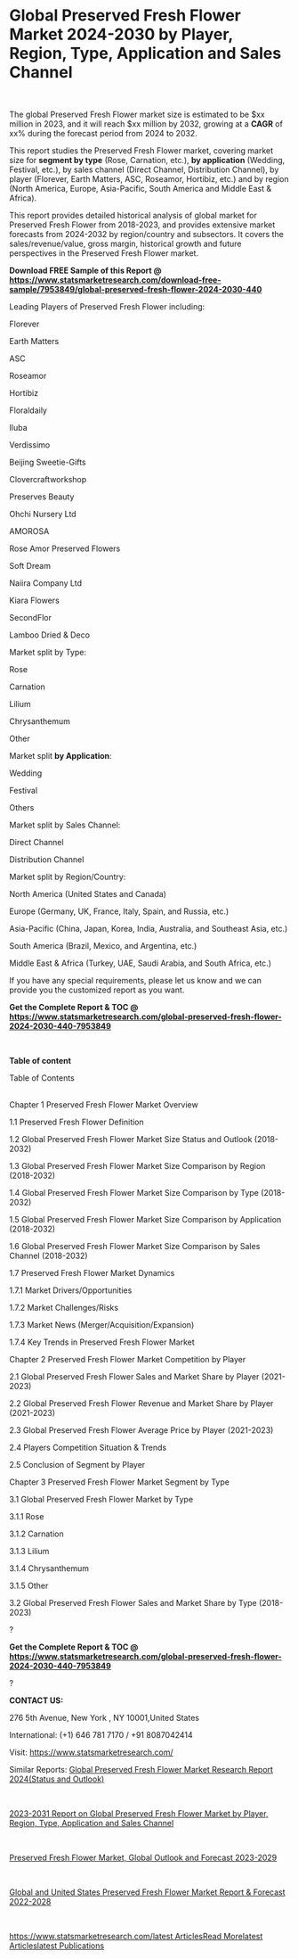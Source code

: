 <h1>Global Preserved Fresh Flower Market 2024-2030 by Player, Region, Type, Application and Sales Channel</h1><br/><p>The global Preserved Fresh Flower market size is estimated to be $xx million in 2023, and it will reach $xx million by 2032, growing at a <strong>CAGR</strong> of xx% during the forecast period from 2024 to 2032.</p>
 
 
 
 <p>This report studies the Preserved Fresh Flower market, covering market size for <strong>segment by type</strong> (Rose, Carnation, etc.), <strong>by application</strong> (Wedding, Festival, etc.), by sales channel (Direct Channel, Distribution Channel), by player (Florever, Earth Matters, ASC, Roseamor, Hortibiz, etc.) and by region (North America, Europe, Asia-Pacific, South America and Middle East & Africa).</p>
 
 
 
 <p>This report provides detailed historical analysis of global market for Preserved Fresh Flower from 2018-2023, and provides extensive market forecasts from 2024-2032 by region/country and subsectors. It covers the sales/revenue/value, gross margin, historical growth and future perspectives in the Preserved Fresh Flower market.</p>
 
 
 
 <p><strong>Download FREE Sample of this Report @ <a href="https://www.statsmarketresearch.com/download-free-sample/7953849/global-preserved-fresh-flower-2024-2030-440">https://www.statsmarketresearch.com/download-free-sample/7953849/global-preserved-fresh-flower-2024-2030-440</a></strong></p>
 
 
 
 <p>Leading Players of Preserved Fresh Flower including:</p>
 
 
 
 <p>Florever</p>
 
 
 
 <p>Earth Matters</p>
 
 
 
 <p>ASC</p>
 
 
 
 <p>Roseamor</p>
 
 
 
 <p>Hortibiz</p>
 
 
 
 <p>Floraldaily</p>
 
 
 
 <p>Iluba</p>
 
 
 
 <p>Verdissimo</p>
 
 
 
 <p>Beijing Sweetie-Gifts</p>
 
 
 
 <p>Clovercraftworkshop</p>
 
 
 
 <p>Preserves Beauty</p>
 
 
 
 <p>Ohchi Nursery Ltd</p>
 
 
 
 <p>AMOROSA</p>
 
 
 
 <p>Rose Amor Preserved Flowers</p>
 
 
 
 <p>Soft Dream</p>
 
 
 
 <p>Naiira Company Ltd</p>
 
 
 
 <p>Kiara Flowers</p>
 
 
 
 <p>SecondFlor</p>
 
 
 
 <p>Lamboo Dried & Deco</p>
 
 
 
 <p>Market split by Type:</p>
 
 
 
 <p>Rose</p>
 
 
 
 <p>Carnation</p>
 
 
 
 <p>Lilium</p>
 
 
 
 <p>Chrysanthemum</p>
 
 
 
 <p>Other</p>
 
 
 
 <p>Market split <strong>by Application</strong>:</p>
 
 
 
 <p>Wedding</p>
 
 
 
 <p>Festival</p>
 
 
 
 <p>Others</p>
 
 
 
 <p>Market split by Sales Channel:</p>
 
 
 
 <p>Direct Channel</p>
 
 
 
 <p>Distribution Channel</p>
 
 
 
 <p>Market split by Region/Country:</p>
 
 
 
 <p>North America (United States and Canada)</p>
 
 
 
 <p>Europe (Germany, UK, France, Italy, Spain, and Russia, etc.)</p>
 
 
 
 <p>Asia-Pacific (China, Japan, Korea, India, Australia, and Southeast Asia, etc.)</p>
 
 
 
 <p>South America (Brazil, Mexico, and Argentina, etc.)</p>
 
 
 
 <p>Middle East & Africa (Turkey, UAE, Saudi Arabia, and South Africa, etc.)</p>
 
 
 
 <p>If you have any special requirements, please let us know and we can provide you the customized report as you want.</p>
 
 
 
 <div><b>Get the Complete Report & TOC @ <a href="https://www.statsmarketresearch.com/global-preserved-fresh-flower-2024-2030-440-7953849">https://www.statsmarketresearch.com/global-preserved-fresh-flower-2024-2030-440-7953849</a></b></div>
 
 
 
 <p><br />
 
 <b>Table of content</b></p>
 
 
 
 <p>Table of Contents<br />
 
 <br />
 
 Chapter 1 Preserved Fresh Flower Market Overview<br />
 
 1.1 Preserved Fresh Flower Definition<br />
 
 1.2 Global Preserved Fresh Flower Market Size Status and Outlook (2018-2032)<br />
 
 1.3 Global Preserved Fresh Flower Market Size Comparison by Region (2018-2032)<br />
 
 1.4 Global Preserved Fresh Flower Market Size Comparison by Type (2018-2032)<br />
 
 1.5 Global Preserved Fresh Flower Market Size Comparison by Application (2018-2032)<br />
 
 1.6 Global Preserved Fresh Flower Market Size Comparison by Sales Channel (2018-2032)<br />
 
 1.7 Preserved Fresh Flower Market Dynamics<br />
 
 1.7.1 Market Drivers/Opportunities<br />
 
 1.7.2 Market Challenges/Risks<br />
 
 1.7.3 Market News (Merger/Acquisition/Expansion)<br />
 
 1.7.4 Key Trends in Preserved Fresh Flower Market<br />
 
 Chapter 2 Preserved Fresh Flower Market Competition by Player<br />
 
 2.1 Global Preserved Fresh Flower Sales and Market Share by Player (2021-2023)<br />
 
 2.2 Global Preserved Fresh Flower Revenue and Market Share by Player (2021-2023)<br />
 
 2.3 Global Preserved Fresh Flower Average Price by Player (2021-2023)<br />
 
 2.4 Players Competition Situation & Trends<br />
 
 2.5 Conclusion of Segment by Player<br />
 
 Chapter 3 Preserved Fresh Flower Market Segment by Type<br />
 
 3.1 Global Preserved Fresh Flower Market by Type<br />
 
 3.1.1 Rose<br />
 
 3.1.2 Carnation<br />
 
 3.1.3 Lilium<br />
 
 3.1.4 Chrysanthemum<br />
 
 3.1.5 Other<br />
 
 3.2 Global Preserved Fresh Flower Sales and Market Share by Type (2018-2023)<br />
 
 ? </p>
 
 
 
 <div><b>Get the Complete Report & TOC @ <a href="https://www.statsmarketresearch.com/global-preserved-fresh-flower-2024-2030-440-7953849">https://www.statsmarketresearch.com/global-preserved-fresh-flower-2024-2030-440-7953849</a></b></div>
 
 
 
 <p>? </p>
 
 
 
 <p><b>CONTACT US:</b><br />
 
 276 5th Avenue, New York , NY 10001,United States<br />
 
 International: (+1) 646 781 7170 / +91 8087042414<br />
 
 Visit: <a href="https://www.statsmarketresearch.com/">https://www.statsmarketresearch.com/</a><br />
 
 Similar Reports: <a href="https://www.statsmarketresearch.com/global-preserved-fresh-flower-2024-2030-440-7953849">Global Preserved Fresh Flower Market Research Report 2024(Status and Outlook)</a><br />
 
 <br />
 
 <a href="https://www.statsmarketresearch.com/global-preserved-fresh-flower-2024-2030-440-7953849">2023-2031 Report on Global Preserved Fresh Flower Market by Player, Region, Type, Application and Sales Channel</a><br />
 
 <br />
 
 <a href="https://www.statsmarketresearch.com/global-preserved-fresh-flower-2024-2030-440-7953849">Preserved Fresh Flower Market, Global Outlook and Forecast 2023-2029</a><br />
 
 <br />
 
 <a href="https://www.statsmarketresearch.com/global-preserved-fresh-flower-2024-2030-440-7953849">Global and United States Preserved Fresh Flower Market Report & Forecast 2022-2028</a><br />
 
 <br />
 
 <a href="https://gyeongbokgung.com">https://www.statsmarketresearch.com/</a><a href="https://hallyeomaritime.com">latest Articles</a><a href="https://jingwansa.com">Read More</a><a href="https://nguoiviet.jp/">latest Articles</a><a href="https://www.intelmarketresearch.com/">latest Publications</a></p>